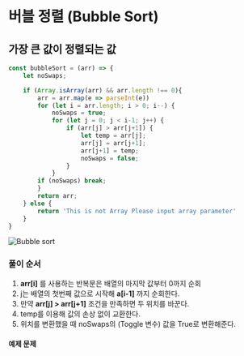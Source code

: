 # 버블 정렬 (Bubble Sort)
## 가장 큰 값이 정렬되는 값


```javascript
const bubbleSort = (arr) => {
    let noSwaps;

    if (Array.isArray(arr) && arr.length !== 0){
        arr = arr.map(e => parseInt(e))
        for (let i = arr.length; i > 0; i--) {
            noSwaps = true;
            for (let j = 0; j < i-1; j++) {
                if (arr[j] > arr[j+1]) {
                    let temp = arr[j];
                    arr[j] = arr[j+1];
                    arr[j+1] = temp;
                    noSwaps = false;
                }
            }
        if (noSwaps) break;
        }
        return arr;
    } else {
        return 'This is not Array Please input array parameter'
    }
}

```

![Bubble sort](https://media.vlpt.us/images/young_mason/post/1b3c7830-cbdc-450f-af4f-dcefe2f140d3/bubbleSort.gif)

### 풀이 순서

1. **arr[i]** 를 사용하는 반복문은 배열의 마지막 값부터 0까지 순회
2. j는 배열의 첫번째 값으로 시작해 **a[i-1]** 까지 순회한다.
3. 만약 **arr[j] > arr[j+1]** 조건을 만족하면 두 위치를 바꾼다.
4. temp를 이용해 값의 손상 없이 교환한다.
5. 위치를 변환했을 때 noSwaps의 (Toggle 변수) 값을 True로 변환해준다.

#### 예제 문제


